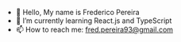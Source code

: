 - 👋 Hello, My name is Frederico Pereira
- 🌱 I’m currently learning React.js and TypeScript
- 📫 How to reach me: fred.pereira93@gmail.com


<!---
FredericoPAP/FredericoPAP is a ✨ special ✨ repository because its `README.md` (this file) appears on your GitHub profile.
You can click the Preview link to take a look at your changes.
--->
